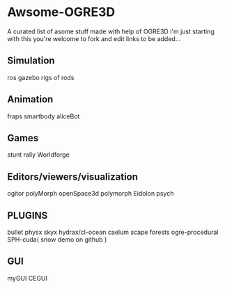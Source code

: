 # Awsome-OGRE3D
A curated list of asome stuff made with help of OGRE3D
i'm just starting with this you're welcome to fork and edit
links to be added...

Simulation
----------------------
ros
gazebo
rigs of rods

Animation
--------------------------
fraps 
smartbody
aliceBot

Games
-----------------------------
stunt rally
Worldforge

Editors/viewers/visualization
------------------------------
ogitor
polyMorph
openSpace3d
polymorph
Eidolon
psych


PLUGINS
------------------------------
bullet
physx
skyx
hydrax/cl-ocean
caelum
scape
forests
ogre-procedural
SPH-cuda( snow demo on github )

GUI
---------------------
myGUI
CEGUI





